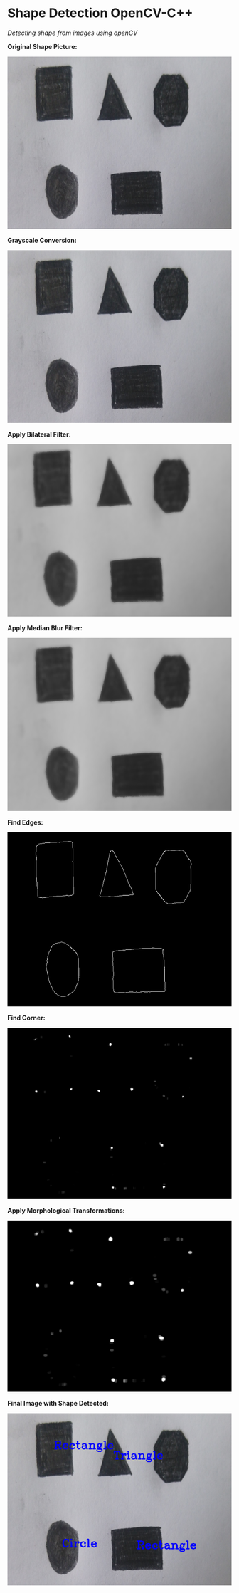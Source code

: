 # Shape Detection OpenCV-C++ <br/>

*Detecting shape from images using openCV* <br/>

**Original Shape Picture:** <br/>

![](https://github.com/bunyaminsenel/ISSD-Internship/blob/master/ShapeDetection/Images/1.png) <br/>

**Grayscale Conversion:** <br/>

![](https://github.com/bunyaminsenel/ISSD-Internship/blob/master/ShapeDetection/Images/1.png) <br/>

**Apply Bilateral Filter:** <br/>

![](https://github.com/bunyaminsenel/ISSD-Internship/blob/master/ShapeDetection/Images/2.png) <br/>

**Apply Median Blur Filter:** <br/>

![](https://github.com/bunyaminsenel/ISSD-Internship/blob/master/ShapeDetection/Images/3.png) <br/>

**Find Edges:** <br/>

![](https://github.com/bunyaminsenel/ISSD-Internship/blob/master/ShapeDetection/Images/4.png) <br/>

**Find Corner:** <br/>

![](https://github.com/bunyaminsenel/ISSD-Internship/blob/master/ShapeDetection/Images/5.png) <br/>

**Apply Morphological Transformations:** <br/>

![](https://github.com/bunyaminsenel/ISSD-Internship/blob/master/ShapeDetection/Images/6.png) <br/>

**Final Image with Shape Detected:** <br/>

![](https://github.com/bunyaminsenel/ISSD-Internship/blob/master/ShapeDetection/Images/7.png) <br/>









